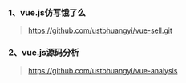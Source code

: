 ### 1、vue.js仿写饿了么

> https://github.com/ustbhuangyi/vue-sell.git

### 2、vue.js源码分析

> https://github.com/ustbhuangyi/vue-analysis

